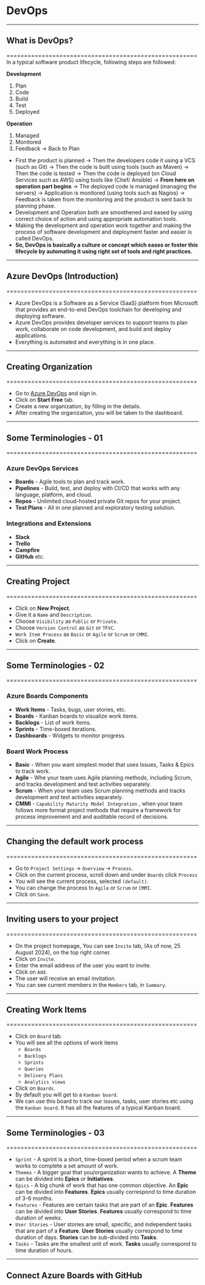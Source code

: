 # DevOps
------------------------------------------------------
## What is DevOps?
======================================================
In a typical software product lifecycle, following steps are followed:

**Development**
1. Plan         
2. Code
3. Build
4. Test
5. Deployed

**Operation**
1. Managed
2. Monitored
3. Feedback -> Back to Plan

- First the product is planned -> Then the developers code it using a VCS (such as Git) -> Then the code is built using tools (such as Maven) -> Then the code is tested -> Then the code is deployed (on Cloud Services such as AWS) using tools like (Chef/ Ansible) -> **From here on operation part begins** -> The deployed code is managed (managing the servers) -> Application is monitored (using tools such as Nagios) -> Feedback is taken from the monitoring and the product is sent back to planning phase.
- Development and Operation both are smoothened and eased by using correct choice of action and using appropriate automation tools.
- Making the development and operation work together and making the process of software development and deployment faster and easier is called DevOps.
- **So, DevOps is basically a culture or concept which eases or foster this lifecycle by automating it using right set of tools and right practices.**
------------------------------------------------------
## Azure DevOps (Introduction)
======================================================
- Azure DevOps is a Software as a Service (SaaS) platform from Microsoft that provides an end-to-end DevOps toolchain for developing and deploying software.
- Azure DevOps provides developer services to support teams to plan work, collaborate on code development, and build and deploy applications.
- Everything is automated and everything is in one place.
------------------------------------------------------
## Creating Organization
======================================================
- Go to [Azure DevOps](https://dev.azure.com/) and sign in.
- Click on **Start Free** tab.
- Create a new organization, by filling in the details.
- After creating the organization, you will be taken to the dashboard.
------------------------------------------------------
## Some Terminologies - 01
======================================================
### Azure DevOps Services
- **Boards** - Agile tools to plan and track work.
- **Pipelines** - Build, test, and deploy with CI/CD that works with any language, platform, and cloud.
- **Repos** - Unlimited cloud-hosted private Git repos for your project.
- **Test Plans** - All in one planned and exploratory testing solution.

### Integrations and Extensions
- **Slack**
- **Trello**
- **Campfire**
- **GitHub** etc.
------------------------------------------------------
## Creating Project
======================================================
- Click on **New Project**.
- Give it a `Name` and `Description`.
- Choose `Visibility` as `Public` or `Private`.
- Choose `Version Control` as `Git` or `TFVC`.
- `Work Item Process` as `Basic` or `Agile` or `Scrum` or `CMMI`.
- Click on **Create**.
------------------------------------------------------
## Some Terminologies - 02
======================================================
### Azure Boards Components
- **Work Items** - Tasks, bugs, user stories, etc.
- **Boards** - Kanban boards to visualize work items.
- **Backlogs** - List of work items.
- **Sprints** - Time-boxed iterations.
- **Dashboards** - Widgets to monitor progress.

### Board Work Process
- **Basic** - When you want simplest model that uses Issues, Tasks & Epics to track work.
- **Agile** - Whe your team uses Agile planning methods, including Scrum, and tracks development and test activities separately.
- **Scrum** - When your team uses Scrum planning methods and tracks development and test activities separately.
- **CMMI** - `Capability Maturity Model Integration` , when your team follows more format project methods that require a framework for process improvement and and auditable record of decisions.

------------------------------------------------------
## Changing the default work process
======================================================
- Go to `Project Settings` -> `Overview` -> `Process`.
- Click on the current process, scroll down and under `Boards` click `Process`
- You will see the current process, selected `(default)`.
- You can change the process to `Agile` or `Scrum` or `CMMI`.
- Click on `Save`.
------------------------------------------------------
## Inviting users to your project
======================================================
- On the project homepage, You can see `Invite` tab, (As of now, 25 August 2024), on the top right corner.
- Click on `Invite`.
- Enter the email address of the user you want to invite.
- Click on `Add`.
- The user will receive an email invitation.
- You can see current members in the `Members` tab, in `Summary`.
------------------------------------------------------
## Creating Work Items
======================================================
- Click on `Board` tab.
- You will see all the options of work items 
    - `Boards`
    - `Backlogs`
    - `Sprints`
    - `Queries`
    - `Delivery Plans`
    - `Analytics views`
- Click on `Boards`.
- By default you will get to a `Kanban board`.
- We can use this board to track our issues, tasks, user stories etc using the `Kanban board`. It has all the features of a typical Kanban board.
------------------------------------------------------
## Some Terminologies - 03
======================================================
- `Sprint` - A sprint is a short, time-boxed period when a scrum team works to complete a set amount of work.
- `Themes` - A bigger goal that you/organization wants to achieve. A **Theme** can be divided into **Epics** or **Initiatives**.
- `Epics` - A big chunk of work that has one common objective. An **Epic** can be divided into **Features**. **Epics** usually correspond to time duration of 3-6 months.
- `Features` - Features are certain tasks that are part of an **Epic**. **Features** can be divided into **User Stories**. **Features** usually correspond to time duration of weeks.
- `User Stories` - User stories are small, specific, and independent tasks that are part of a **Feature**. **User Stories** usually correspond to time duration of days. **Stories** can be sub-divided into **Tasks**.
- `Tasks` - Tasks are the smallest unit of work. **Tasks** usually correspond to time duration of hours.
------------------------------------------------------
## Connect Azure Boards with GitHub
